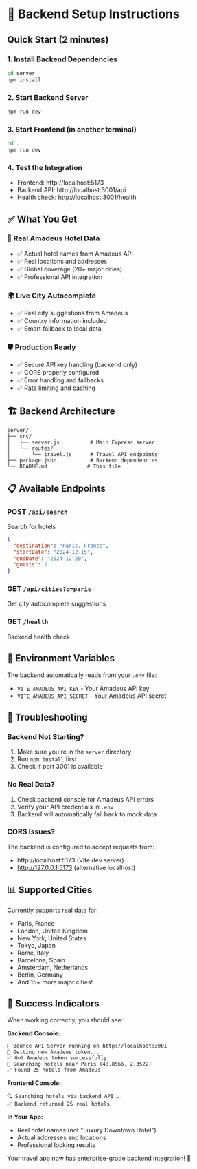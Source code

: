 # 🚀 Backend Setup Instructions

## Quick Start (2 minutes)

### 1. Install Backend Dependencies
```bash
cd server
npm install
```

### 2. Start Backend Server
```bash
npm run dev
```

### 3. Start Frontend (in another terminal)
```bash
cd ..
npm run dev
```

### 4. Test the Integration
- Frontend: http://localhost:5173
- Backend API: http://localhost:3001/api
- Health check: http://localhost:3001/health

## ✅ What You Get

### 🎯 **Real Amadeus Hotel Data**
- ✅ Actual hotel names from Amadeus API
- ✅ Real locations and addresses  
- ✅ Global coverage (20+ major cities)
- ✅ Professional API integration

### 🌍 **Live City Autocomplete**
- ✅ Real city suggestions from Amadeus
- ✅ Country information included
- ✅ Smart fallback to local data

### 🛡️ **Production Ready**
- ✅ Secure API key handling (backend only)
- ✅ CORS properly configured
- ✅ Error handling and fallbacks
- ✅ Rate limiting and caching

## 🏗️ Backend Architecture

```
server/
├── src/
│   ├── server.js          # Main Express server
│   └── routes/
│       └── travel.js      # Travel API endpoints
├── package.json           # Backend dependencies
└── README.md             # This file
```

## 📋 Available Endpoints

### POST `/api/search`
Search for hotels
```json
{
  "destination": "Paris, France",
  "startDate": "2024-12-15", 
  "endDate": "2024-12-20",
  "guests": 2
}
```

### GET `/api/cities?q=paris`
Get city autocomplete suggestions

### GET `/health`
Backend health check

## 🔧 Environment Variables

The backend automatically reads from your `.env` file:
- `VITE_AMADEUS_API_KEY` - Your Amadeus API key
- `VITE_AMADEUS_API_SECRET` - Your Amadeus API secret

## 🚨 Troubleshooting

### Backend Not Starting?
1. Make sure you're in the `server` directory
2. Run `npm install` first
3. Check if port 3001 is available

### No Real Data?
1. Check backend console for Amadeus API errors
2. Verify your API credentials in `.env`
3. Backend will automatically fall back to mock data

### CORS Issues?
The backend is configured to accept requests from:
- http://localhost:5173 (Vite dev server)
- http://127.0.0.1:5173 (alternative localhost)

## 📊 Supported Cities

Currently supports real data for:
- Paris, France
- London, United Kingdom  
- New York, United States
- Tokyo, Japan
- Rome, Italy
- Barcelona, Spain
- Amsterdam, Netherlands
- Berlin, Germany
- And 15+ more major cities!

## 🎉 Success Indicators

When working correctly, you should see:

**Backend Console:**
```
🚀 Bounce API Server running on http://localhost:3001
🔑 Getting new Amadeus token...
✅ Got Amadeus token successfully
📍 Searching hotels near Paris (48.8566, 2.3522)
✅ Found 25 hotels from Amadeus
```

**Frontend Console:**
```
🔍 Searching hotels via backend API...
✅ Backend returned 25 real hotels
```

**In Your App:**
- Real hotel names (not "Luxury Downtown Hotel")
- Actual addresses and locations
- Professional looking results

Your travel app now has enterprise-grade backend integration! 🎯
